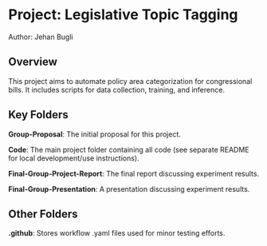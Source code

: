 # Project: Legislative Topic Tagging
Author: Jehan Bugli

## Overview

This project aims to automate policy area categorization for congressional bills.
It includes scripts for data collection, training, and inference.

## Key Folders

**Group-Proposal**: The initial proposal for this project.

**Code**: The main project folder containing all code (see separate README for local development/use instructions).

**Final-Group-Project-Report**: The final report discussing experiment results.

**Final-Group-Presentation**: A presentation discussing experiment results.

## Other Folders

**.github**: Stores workflow .yaml files used for minor testing efforts.
